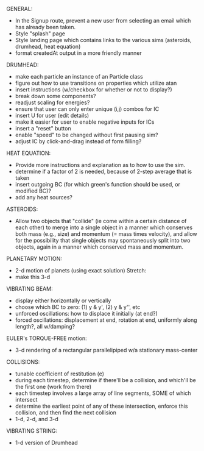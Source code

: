 GENERAL:
* In the Signup route, prevent a new user from selecting an email which has already been taken.
* Style "splash" page
* Style landing page which contains links to the various sims (asteroids, drumhead, heat equation)
* format createdAt output in a more friendly manner

DRUMHEAD:
* make each particle an instance of an Particle class
* figure out how to use transitions on properties which utilize atan
* insert instructions (w/checkbox for whether or not to display?)
* break down some components?
* readjust scaling for energies?
* ensure that user can only enter unique (i,j) combos for IC
* insert U for user (edit details)
* make it easier for user to enable negative inputs for ICs
* insert a "reset" button
* enable "speed" to be changed without first pausing sim?
* adjust IC by click-and-drag instead of form filling?

HEAT EQUATION:
* Provide more instructions and explanation as to how to use the sim.
* determine if a factor of 2 is needed, because of 2-step average that is taken
* insert outgoing BC (for which green's function should be used, or modified BC)?
* add any heat sources?

ASTEROIDS:
* Allow two objects that "collide" (ie come within a certain distance of each other) to merge into a single object in a manner which conserves both mass (e.g., size) and momentum (= mass times velocity), and allow for the possibility that single objects may spontaneously split into two objects, again in a manner which conserved mass and momentum.

PLANETARY MOTION:
* 2-d motion of planets (using exact solution)
Stretch:
* make this 3-d

VIBRATING BEAM:
* display either horizontally or vertically
* choose which BC to zero: (1) y & y', (2) y & y'', etc
* unforced oscillations: how to displace it initially (at end?)
* forced oscillations: displacement at end, rotation at end, uniformly along length?, all w/damping?

EULER's TORQUE-FREE motion:
* 3-d rendering of a rectangular parallelipiped w/a stationary mass-center

COLLISIONS:
* tunable coefficient of restitution (e)
* during each timestep, determine if there'll be a collision, and which'll be the first one (work from there)
* each timestep involves a large array of line segments, SOME of which intersect
* determine the earliest point of any of these intersection, enforce this collision, and then find the next collision
* 1-d, 2-d, and 3-d

VIBRATING STRING:
* 1-d version of Drumhead
